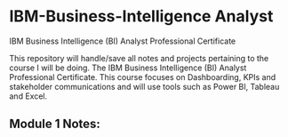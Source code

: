 # IBM-Business-Intelligence Analyst
IBM Business Intelligence (BI) Analyst Professional Certificate

This repository will handle/save all notes and projects pertaining to the course I will be doing. The IBM Business Intelligence (BI) Analyst Professional Certificate.
This course focuses on Dashboarding, KPIs and stakeholder communications and will use tools such as Power BI, Tableau and Excel.

Module 1 Notes:
  - 
